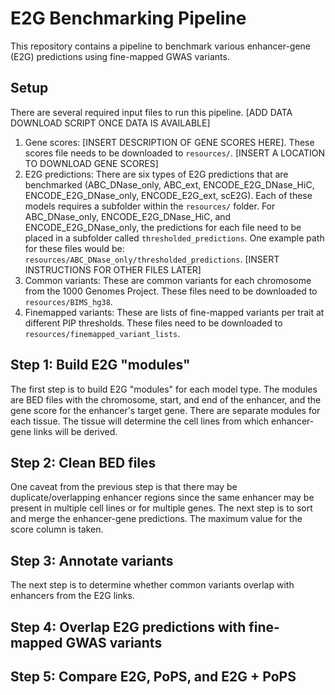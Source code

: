 # E2G Benchmarking Pipeline

This repository contains a pipeline to benchmark various enhancer-gene (E2G) predictions using fine-mapped GWAS variants.

## Setup

There are several required input files to run this pipeline. [ADD DATA DOWNLOAD SCRIPT ONCE DATA IS AVAILABLE]

1. Gene scores: [INSERT DESCRIPTION OF GENE SCORES HERE]. These scores file needs to be downloaded to `resources/`. [INSERT A LOCATION TO DOWNLOAD GENE SCORES]
2. E2G predictions: There are six types of E2G predictions that are benchmarked (ABC_DNase_only, ABC_ext, ENCODE_E2G_DNase_HiC, ENCODE_E2G_DNase_only, ENCODE_E2G_ext, scE2G). Each of these models requires a subfolder within the `resources/` folder. For ABC_DNase_only, ENCODE_E2G_DNase_HiC, and ENCODE_E2G_DNase_only, the predictions for each file need to be placed in a subfolder called `thresholded_predictions`. One example path for these files would be: `resources/ABC_DNase_only/thresholded_predictions`. [INSERT INSTRUCTIONS FOR OTHER FILES LATER]
3. Common variants: These are common variants for each chromosome from the 1000 Genomes Project. These files need to be downloaded to `resources/BIMS_hg38`.
4. Finemapped variants: These are lists of fine-mapped variants per trait at different PIP thresholds. These files need to be downloaded to `resources/finemapped_variant_lists`.

## Step 1: Build E2G "modules"

The first step is to build E2G "modules" for each model type. The modules are BED files with the chromosome, start, and end of the enhancer, and the gene score for the enhancer's target gene. There are separate modules for each tissue. The tissue will determine the cell lines from which enhancer-gene links will be derived. 

## Step 2: Clean BED files

One caveat from the previous step is that there may be duplicate/overlapping enhancer regions since the same enhancer may be present in multiple cell lines or for multiple genes. The next step is to sort and merge the enhancer-gene predictions. The maximum value for the score column is taken.

## Step 3: Annotate variants

The next step is to determine whether common variants overlap with enhancers from the E2G links.

## Step 4: Overlap E2G predictions with fine-mapped GWAS variants

## Step 5: Compare E2G, PoPS, and E2G + PoPS

